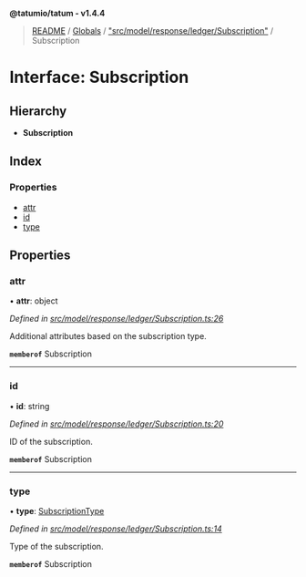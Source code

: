 **@tatumio/tatum - v1.4.4**

> [README](../README.md) / [Globals](../globals.md) / ["src/model/response/ledger/Subscription"](../modules/_src_model_response_ledger_subscription_.md) / Subscription

# Interface: Subscription

## Hierarchy

* **Subscription**

## Index

### Properties

* [attr](_src_model_response_ledger_subscription_.subscription.md#attr)
* [id](_src_model_response_ledger_subscription_.subscription.md#id)
* [type](_src_model_response_ledger_subscription_.subscription.md#type)

## Properties

### attr

•  **attr**: object

*Defined in [src/model/response/ledger/Subscription.ts:26](https://github.com/tatumio/tatum-js/blob/c5d1e16/src/model/response/ledger/Subscription.ts#L26)*

Additional attributes based on the subscription type.

**`memberof`** Subscription

___

### id

•  **id**: string

*Defined in [src/model/response/ledger/Subscription.ts:20](https://github.com/tatumio/tatum-js/blob/c5d1e16/src/model/response/ledger/Subscription.ts#L20)*

ID of the subscription.

**`memberof`** Subscription

___

### type

•  **type**: [SubscriptionType](../enums/_src_model_response_ledger_subscriptiontype_.subscriptiontype.md)

*Defined in [src/model/response/ledger/Subscription.ts:14](https://github.com/tatumio/tatum-js/blob/c5d1e16/src/model/response/ledger/Subscription.ts#L14)*

Type of the subscription.

**`memberof`** Subscription
